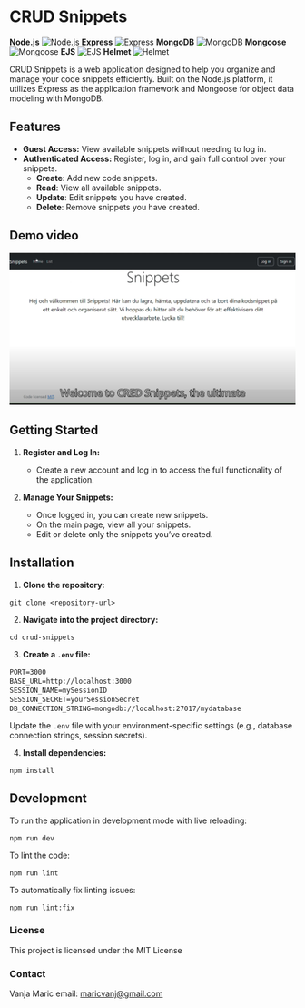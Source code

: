 # CRUD Snippets

**Node.js** ![Node.js](https://img.shields.io/badge/Node.js-339933?logo=node.js&logoColor=white)
**Express** ![Express](https://img.shields.io/badge/Express.js-000000?logo=express&logoColor=white)
**MongoDB** ![MongoDB](https://img.shields.io/badge/MongoDB-47A248?logo=mongodb&logoColor=white)
**Mongoose** ![Mongoose](https://img.shields.io/badge/Mongoose-880000?logo=mongoose&logoColor=white)
**EJS** ![EJS](https://img.shields.io/badge/EJS-3B8BEB?logo=ejs&logoColor=white)
**Helmet** ![Helmet](https://img.shields.io/badge/Helmet-00A3E0?logo=helmet&logoColor=white)

CRUD Snippets is a web application designed to help you organize and manage your code snippets efficiently. Built on the Node.js platform, it utilizes Express as the application framework and Mongoose for object data modeling with MongoDB.

## Features

- **Guest Access:** View available snippets without needing to log in.
- **Authenticated Access:** Register, log in, and gain full control over your snippets.
  - **Create**: Add new code snippets.
  - **Read**: View all available snippets.
  - **Update**: Edit snippets you have created.
  - **Delete**: Remove snippets you have created.

## Demo video
[![Videotitel](./src/images/demoimg.png)](https://www.youtube.com/watch?v=PYpPo7TkbHw)

## Getting Started

1. **Register and Log In:**
   - Create a new account and log in to access the full functionality of the application.

2. **Manage Your Snippets:**
   - Once logged in, you can create new snippets.
   - On the main page, view all your snippets.
   - Edit or delete only the snippets you’ve created.

## Installation

1. **Clone the repository:**
```
git clone <repository-url>
```

2. **Navigate into the project directory:**
```
cd crud-snippets
```

3. **Create a `.env` file:**
  ```
PORT=3000
BASE_URL=http://localhost:3000
SESSION_NAME=mySessionID
SESSION_SECRET=yourSessionSecret
DB_CONNECTION_STRING=mongodb://localhost:27017/mydatabase
```
Update the `.env` file with your environment-specific settings (e.g., database connection strings, session secrets).


4. **Install dependencies:**
```
npm install
```


## Development

To run the application in development mode with live reloading:

```
npm run dev
```

To lint the code:
```
npm run lint
```

To automatically fix linting issues:
```
npm run lint:fix
```

### License
This project is licensed under the MIT License

### Contact
Vanja Maric
email: maricvanj@gmail.com